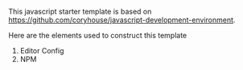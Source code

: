 This javascript starter template is based on https://github.com/coryhouse/javascript-development-environment.

Here are the elements used to construct this template

1. Editor Config
2. NPM
